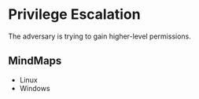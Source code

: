 # Privilege Escalation

The adversary is trying to gain higher-level permissions.


## MindMaps
- Linux
- Windows
